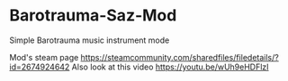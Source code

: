 # Barotrauma-Saz-Mod
Simple Barotrauma music instrument mode

Mod's steam page https://steamcommunity.com/sharedfiles/filedetails/?id=2674924642 
Also look at this video https://youtu.be/wUh9eHDFlzI
